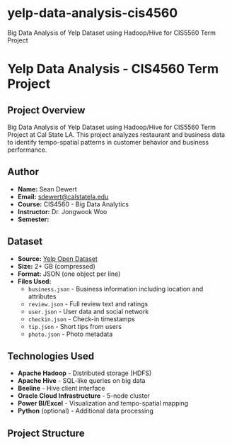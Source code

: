 # yelp-data-analysis-cis4560
Big Data Analysis of Yelp Dataset using Hadoop/Hive for CIS5560 Term Project

# Yelp Data Analysis - CIS4560 Term Project

## Project Overview
Big Data Analysis of Yelp Dataset using Hadoop/Hive for CIS5560 Term Project at Cal State LA. This project analyzes restaurant and business data to identify tempo-spatial patterns in customer behavior and business performance.

## Author
- **Name:** Sean Dewert
- **Email:** sdewert@calstatela.edu
- **Course:** CIS4560 - Big Data Analytics
- **Instructor:** Dr. Jongwook Woo
- **Semester:** 

## Dataset
- **Source:** [Yelp Open Dataset](https://www.yelp.com/dataset)
- **Size:** 2+ GB (compressed)
- **Format:** JSON (one object per line)
- **Files Used:**
  - `business.json` - Business information including location and attributes
  - `review.json` - Full review text and ratings
  - `user.json` - User data and social network
  - `checkin.json` - Check-in timestamps
  - `tip.json` - Short tips from users
  - `photo.json` - Photo metadata

## Technologies Used
- **Apache Hadoop** - Distributed storage (HDFS)
- **Apache Hive** - SQL-like queries on big data
- **Beeline** - Hive client interface
- **Oracle Cloud Infrastructure** - 5-node cluster
- **Power BI/Excel** - Visualization and tempo-spatial mapping
- **Python** (optional) - Additional data processing

## Project Structure
